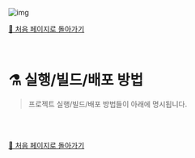 ![img](https://i.imgur.com/R2wksCG.png)



[🧲 처음 페이지로 돌아가기](https://github.com/AhaOfficial/nuxt-template)

<br/>

# ⚗️ 실행/빌드/배포 방법

> 프로젝트 실행/빌드/배포 방법들이 아래에 명시됩니다.

<br/>

<br/>

[🧲 처음 페이지로 돌아가기](https://github.com/AhaOfficial/nuxt-template)

